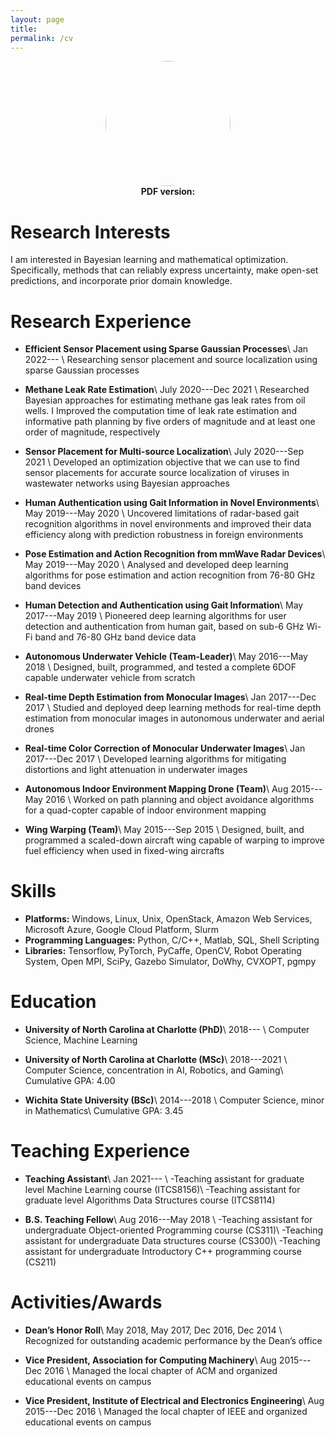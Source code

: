 ```yaml
---
layout: page
title:
permalink: /cv
---
```


<center><a href="url"><img src="{{ site.github.url }}/assets/img/Kalvik.jpg" height="auto" width="200" style="border-radius:50%"></a></center>
<center><b>PDF version: <a href="{{ site.github.url }}/assets/cv.pdf"><span style="color: #4285F4;"><i class="fa fa-file-text" aria-hidden="true"></i></span></a></b></center>

# Research Interests
I am interested in Bayesian learning and mathematical optimization. Specifically, methods that can reliably express uncertainty, make open-set predictions, and incorporate prior domain knowledge.

# Research Experience
- **Efficient Sensor Placement using Sparse Gaussian Processes**\\
  <span><i class="fa fa-calendar" aria-hidden="true"></i> Jan 2022--- </span>\\
  Researching sensor placement and source localization using sparse Gaussian processes 

- **Methane Leak Rate Estimation**\\
  <span><i class="fa fa-calendar" aria-hidden="true"></i> July 2020---Dec 2021 </span>\\
  Researched Bayesian approaches for estimating methane gas leak rates from oil wells. I Improved the computation time of leak rate estimation and informative path planning by five orders of magnitude and at least one order of magnitude, respectively

- **Sensor Placement for Multi-source Localization**\\
  <span><i class="fa fa-calendar" aria-hidden="true"></i>  July 2020---Sep 2021 </span>\\
  Developed an optimization objective that we can use to find sensor placements for accurate source localization of viruses in wastewater networks using Bayesian approaches

- **Human Authentication using Gait Information in Novel Environments**\\
  <span><i class="fa fa-calendar" aria-hidden="true"></i>  May 2019---May 2020 </span>\\
  Uncovered limitations of radar-based gait recognition algorithms in novel environments and improved their data efficiency along with prediction robustness in foreign environments

- **Pose Estimation  and Action Recognition from mmWave Radar Devices**\\
  <span><i class="fa fa-calendar" aria-hidden="true"></i>  May 2019---May 2020 </span>\\
  Analysed and developed deep learning algorithms for pose estimation and action recognition from 76-80 GHz band devices

- **Human Detection and Authentication using Gait Information**\\
  <span><i class="fa fa-calendar" aria-hidden="true"></i>  May 2017---May 2019 </span>\\
  Pioneered deep learning algorithms for user detection and authentication from human gait, based on sub-6 GHz Wi-Fi band and 76-80 GHz band device data

- **Autonomous Underwater Vehicle (Team-Leader)**\\
  <span><i class="fa fa-calendar" aria-hidden="true"></i>  May 2016---May 2018 </span>\\
  Designed, built, programmed, and tested a complete 6DOF capable underwater vehicle from scratch

- **Real-time Depth Estimation from Monocular Images**\\
  <span><i class="fa fa-calendar" aria-hidden="true"></i>  Jan 2017---Dec 2017 </span>\\
  Studied and deployed deep learning methods for real-time depth estimation from monocular images in autonomous underwater and aerial drones

- **Real-time Color Correction of Monocular Underwater Images**\\
  <span><i class="fa fa-calendar" aria-hidden="true"></i>  Jan 2017---Dec 2017 </span>\\
  Developed learning algorithms for mitigating distortions and light attenuation in underwater images

- **Autonomous Indoor Environment Mapping Drone (Team)**\\
  <span><i class="fa fa-calendar" aria-hidden="true"></i>  Aug 2015---May 2016 </span>\\
  Worked on path planning and object avoidance algorithms for a quad-copter capable of indoor environment mapping

- **Wing Warping (Team)**\\
  <span><i class="fa fa-calendar" aria-hidden="true"></i>  May 2015---Sep 2015 </span>\\
  Designed, built, and programmed a scaled-down aircraft wing capable of warping to improve fuel efficiency when used in fixed-wing aircrafts

# Skills
- **Platforms:** Windows, Linux, Unix, OpenStack, Amazon Web Services, Microsoft Azure, Google Cloud Platform, Slurm
- **Programming Languages:** Python, C/C++, Matlab, SQL, Shell Scripting
- **Libraries:** Tensorflow, PyTorch, PyCaffe, OpenCV, Robot Operating System, Open MPI, SciPy, Gazebo Simulator, DoWhy, CVXOPT, pgmpy

# Education
- **University of North Carolina at Charlotte (PhD)**\\
  <span><i class="fa fa-calendar" aria-hidden="true"></i>  2018--- </span>\\
  Computer Science, Machine Learning

- **University of North Carolina at Charlotte (MSc)**\\
  <span><i class="fa fa-calendar" aria-hidden="true"></i>  2018---2021 </span>\\
  Computer Science, concentration in AI, Robotics, and Gaming\\
  Cumulative GPA: 4.00

- **Wichita State University (BSc)**\\
  <span><i class="fa fa-calendar" aria-hidden="true"></i>  2014---2018 </span>\\
  Computer Science, minor in Mathematics\\
  Cumulative GPA: 3.45

# Teaching Experience
- **Teaching Assistant**\\
  <span><i class="fa fa-calendar" aria-hidden="true"></i>  Jan 2021--- </span>\\
  \-Teaching assistant for graduate level Machine Learning course (ITCS8156)\\
  \-Teaching assistant for graduate level Algorithms Data Structures course (ITCS8114)

- **B.S. Teaching Fellow**\\
  <span><i class="fa fa-calendar" aria-hidden="true"></i>  Aug 2016---May 2018 </span>\\
  \-Teaching assistant for undergraduate Object-oriented Programming course (CS311)\\
  \-Teaching assistant for undergraduate Data structures course (CS300)\\
  \-Teaching assistant for undergraduate Introductory C++ programming course (CS211)

# Activities/Awards
- **Dean’s Honor Roll**\\
  <span><i class="fa fa-calendar" aria-hidden="true"></i>  May 2018, May 2017, Dec 2016, Dec 2014 </span>\\
  Recognized for outstanding academic performance  by the Dean’s office

- **Vice President, Association for Computing Machinery**\\
  <span><i class="fa fa-calendar" aria-hidden="true"></i>  Aug 2015---Dec 2016 </span>\\
  Managed the local chapter of ACM and organized educational events on campus

- **Vice President, Institute of Electrical and Electronics Engineering**\\
  <span><i class="fa fa-calendar" aria-hidden="true"></i>  Aug 2015---Dec 2016 </span>\\
  Managed the local chapter of IEEE and organized educational events on campus
